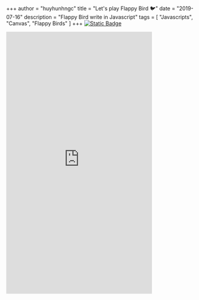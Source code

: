 +++
author = "huyhunhngc"
title = "Let's play Flappy Bird 🐦"
date = "2019-07-16"
description = "Flappy Bird write in Javascript"
tags = [
    "Javascripts", "Canvas", "Flappy Birds"
]
+++
[![Static Badge](https://img.shields.io/badge/Source%20code-1f2328?style=for-the-badge&logo=github&logoColor=fff)](https://github.com/huyhunhngc/flappyBird)
<iframe src="https://huyhunhngc.github.io/flappyBird/" style="border:none;height:700px;width:390px;" title="flappy" ></iframe>
